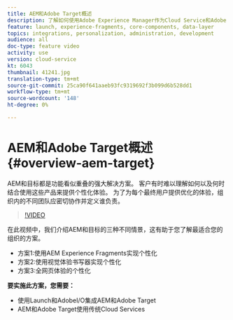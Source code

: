 ```yaml
---
title: AEM和Adobe Target概述
description: 了解如何使用Adobe Experience Manager作为Cloud Service和Adobe Target来创建和提供个性化体验
feature: launch, experience-fragments, core-components, data-layer
topics: integrations, personalization, administration, development
audience: all
doc-type: feature video
activity: use
version: cloud-service
kt: 6043
thumbnail: 41241.jpg
translation-type: tm+mt
source-git-commit: 25ca90f641aaeb93fc9319692f3b099d6b528dd1
workflow-type: tm+mt
source-wordcount: '148'
ht-degree: 0%

---
```



# AEM和Adobe Target概述 {#overview-aem-target}

AEM和目标都是功能看似重叠的强大解决方案。 客户有时难以理解如何以及何时结合使用这些产品来提供个性化体验。 为了为每个最终用户提供优化的体验，组织内的不同团队应密切协作并定义谁负责。

>[!VIDEO](https://video.tv.adobe.com/v/41241?quality=12&learn=on)

在此视频中，我们介绍AEM和目标的三种不同情景，这有助于您了解最适合您的组织的方案。

* 方案1:使用AEM Experience Fragments实现个性化
* 方案2:使用视觉体验书写器实现个性化
* 方案3:全网页体验的个性化

**要实施此方案，您需要：**

* 使用Launch和AdobeI/O集成AEM和Adobe Target
* AEM和Adobe Target使用传统Cloud Services